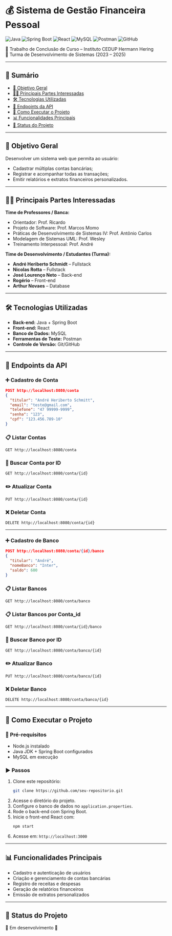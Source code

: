 # 💰 Sistema de Gestão Financeira Pessoal  

![Java](https://img.shields.io/badge/Java-ED8B00?style=for-the-badge&logo=openjdk&logoColor=black)
![Spring Boot](https://img.shields.io/badge/Spring_Boot-6DB33F?style=for-the-badge&logo=springboot&logoColor=white)
![React](https://img.shields.io/badge/React-20232A?style=for-the-badge&logo=react&logoColor=61DAFB)
![MySQL](https://img.shields.io/badge/MySQL-4479A1?style=for-the-badge&logo=mysql&logoColor=white)
![Postman](https://img.shields.io/badge/Postman-FF6C37?style=for-the-badge&logo=postman&logoColor=white)
![GitHub](https://img.shields.io/badge/GitHub-181717?style=for-the-badge&logo=github&logoColor=white)

📌 Trabalho de Conclusão de Curso – Instituto CEDUP Hermann Hering  
📅 Turma de Desenvolvimento de Sistemas (2023 – 2025)  

---

## 📑 Sumário
- [🎯 Objetivo Geral](#-objetivo-geral)
- [👨‍🏫 Principais Partes Interessadas](#-principais-partes-interessadas)
- [🛠️ Tecnologias Utilizadas](#️-tecnologias-utilizadas)
- [📡 Endpoints da API](#-endpoints-da-api)
- [🚀 Como Executar o Projeto](#-como-executar-o-projeto)
- [📊 Funcionalidades Principais](#-funcionalidades-principais)
- [📌 Status do Projeto](#-status-do-projeto)

---

## 🎯 Objetivo Geral  
Desenvolver um sistema web que permita ao usuário:  
- Cadastrar múltiplas contas bancárias;  
- Registrar e acompanhar todas as transações;  
- Emitir relatórios e extratos financeiros personalizados.  

---

## 👨‍🏫 Principais Partes Interessadas  

**Time de Professores / Banca:**  
- Orientador: Prof. Ricardo  
- Projeto de Software: Prof. Marcos Momo
- Práticas de Desenvolvimento de Sistemas IV: Prof. Antônio Carlos  
- Modelagem de Sistemas UML: Prof. Wesley  
- Treinamento Interpessoal: Prof. André

**Time de Desenvolvimento / Estudantes (Turma):**  
- **André Heriberto Schmidt** – Fullstack  
- **Nicolas Rotta** – Fullstack  
- **José Lourenço Neto** – Back-end  
- **Rogério** – Front-end  
- **Arthur Novaes** – Database  

---

## 🛠️ Tecnologias Utilizadas  
- **Back-end:** Java + Spring Boot  
- **Front-end:** React  
- **Banco de Dados:** MySQL  
- **Ferramentas de Teste:** Postman  
- **Controle de Versão:** Git/GitHub  

---

## 📡 Endpoints da API  

### ➕ Cadastro de Conta
```json
POST http://localhost:8080/conta
{
  "titular": "André Heriberto Schmitt",
  "email": "teste@gmail.com",
  "telefone": "47 99999-9999",
  "senha": "123",
  "cpf": "123.456.789-10"
}
```

### 📋 Listar Contas
```http
GET http://localhost:8080/conta
```

### 🔎 Buscar Conta por ID
```http
GET http://localhost:8080/conta/{id}
```

### ✏️ Atualizar Conta
```http
PUT http://localhost:8080/conta/{id}
```

### ❌ Deletar Conta
```http
DELETE http://localhost:8080/conta/{id}
```

---

### ➕ Cadastro de Banco
```json
POST http://localhost:8080/conta/{id}/banco
{
  "titular": "André",
  "nomeBanco": "Inter",
  "saldo": 600
}
```

### 📋 Listar Bancos
```http
GET http://localhost:8080/conta/banco
```

### 📋 Listar Bancos por Conta_id
```http
GET http://localhost:8080/conta/{id}/banco
```

### 🔎 Buscar Banco por ID
```http
GET http://localhost:8080/conta/banco/{id}
```

### ✏️ Atualizar Banco
```http
PUT http://localhost:8080/conta/banco/{id}
```

### ❌ Deletar Banco
```http
DELETE http://localhost:8080/conta/banco/{id}
```

---

## 🚀 Como Executar o Projeto  

### 🔧 Pré-requisitos  
- Node.js instalado  
- Java JDK + Spring Boot configurados  
- MySQL em execução  

### ▶️ Passos  
1. Clone este repositório:  
   ```bash
   git clone https://github.com/seu-repositorio.git
   ```
2. Acesse o diretório do projeto.  
3. Configure o banco de dados no `application.properties`.  
4. Rode o back-end com Spring Boot.  
5. Inicie o front-end React com:  
   ```bash
   npm start
   ```
6. Acesse em: `http://localhost:3000`  

---

## 📊 Funcionalidades Principais  
- Cadastro e autenticação de usuários  
- Criação e gerenciamento de contas bancárias  
- Registro de receitas e despesas  
- Geração de relatórios financeiros  
- Emissão de extratos personalizados  

---

## 📌 Status do Projeto  
🚧 Em desenvolvimento 🚧  
 
